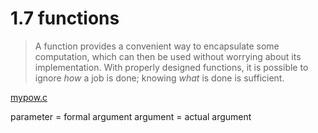 # 1.7 functions

>A function provides a convenient way to encapsulate some computation, which can then be used without worrying about its implementation. With properly designed functions, it is possible to ignore *how* a job is done; knowing *what* is done is sufficient.

[mypow.c](./mypow.c)

parameter = formal argument
argument = actual argument